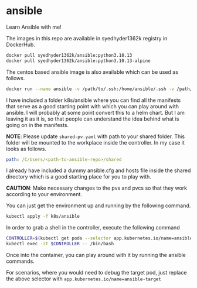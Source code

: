 # ansible
Learn Ansible with me!

The images in this repo are available in syedhyder1362k registry in DockerHub.

```bash
docker pull syedhyder1362k/ansible:python3.10.13
docker pull syedhyder1362k/ansible:python3.10.13-alpine
```

The centos based ansible image is also available which can be used as follows.

```bash
docker run --name ansible -v /path/to/.ssh:/home/ansible/.ssh -v /path/to/ansible-data:/home/ansible syedhyder1362k/ansible-playbook:centos7 \<playbook-path\>
```

I have included a folder k8s/ansible where you can find all the manifests that serve as a good starting point with which you can play around with ansible.
I will probably at some point convert this to a helm chart. But I am leaving it as it is, so that people can understand the idea behind what is going on in the manifests.

**NOTE**: Please update `shared-pv.yaml` with path to your shared folder. This folder will be mounted to the workplace inside the controller.
In my case it looks as follows.
```yaml
path: /C/Users/<path-to-ansible-repo>/shared
```

I already have included a dummy ansible.cfg and hosts file inside the shared directory which is a good starting place for you to play with.

**CAUTION**: Make necessary changes to the pvs and pvcs so that they work according to your environment.

You can just get the environment up and running by the following command.

```bash
kubectl apply -f k8s/ansible
```

In order to grab a shell in the controller, execute the following command

```bash
CONTROLLER=$(kubectl get pods --selector app.kubernetes.io/name=ansible-controller -o=jsonpath='{.items[*].metadata.name}')
kubectl exec -it $CONTROLLER -- /bin/bash
```

Once into the container, you can play around with it by running the ansible commands.

For scenarios, where you would need to debug the target pod, just replace the above selector with `app.kubernetes.io/name=ansible-target`
